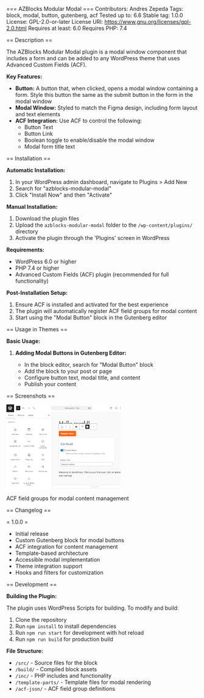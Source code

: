 === AZBlocks Modular Modal ===
Contributors: Andres Zepeda
Tags: block, modal, button, gutenberg, acf
Tested up to: 6.6
Stable tag: 1.0.0
License: GPL-2.0-or-later
License URI: https://www.gnu.org/licenses/gpl-2.0.html
Requires at least: 6.0
Requires PHP: 7.4

== Description ==

The AZBlocks Modular Modal plugin is a modal window component that includes a form and can be added to any WordPress theme that uses Advanced Custom Fields (ACF).

**Key Features:**

-   **Button:** A button that, when clicked, opens a modal window containing a form. Style this button
    the same as the submit button in the form in the modal window
-   **Modal Window:** Styled to match the Figma design, including form layout and text elements
-   **ACF Integration:** Use ACF to control the following:
    -   Button Text
    -   Button Link
    -   Boolean toggle to enable/disable the modal window
    -   Modal form title text

== Installation ==

**Automatic Installation:**

1. In your WordPress admin dashboard, navigate to Plugins > Add New
2. Search for "azblocks-modular-modal"
3. Click "Install Now" and then "Activate"

**Manual Installation:**

1. Download the plugin files
2. Upload the `azblocks-modular-modal` folder to the `/wp-content/plugins/` directory
3. Activate the plugin through the 'Plugins' screen in WordPress

**Requirements:**

-   WordPress 6.0 or higher
-   PHP 7.4 or higher
-   Advanced Custom Fields (ACF) plugin (recommended for full functionality)

**Post-Installation Setup:**

1. Ensure ACF is installed and activated for the best experience
2. The plugin will automatically register ACF field groups for modal content
3. Start using the "Modal Button" block in the Gutenberg editor

== Usage in Themes ==

**Basic Usage:**

1. **Adding Modal Buttons in Gutenberg Editor:**

    - In the block editor, search for "Modal Button" block
    - Add the block to your post or page
    - Configure button text, modal title, and content
    - Publish your content

== Screenshots ==

<div align="left">
  <img src="img/screenshot.png" alt="screen shot: ACF field groups for modal content management" width="300"/>
  <p>ACF field groups for modal content management</p>
</div>

== Changelog ==

= 1.0.0 =

-   Initial release
-   Custom Gutenberg block for modal buttons
-   ACF integration for content management
-   Template-based architecture
-   Accessible modal implementation
-   Theme integration support
-   Hooks and filters for customization

== Development ==

**Building the Plugin:**

The plugin uses WordPress Scripts for building. To modify and build:

1. Clone the repository
2. Run `npm install` to install dependencies
3. Run `npm run start` for development with hot reload
4. Run `npm run build` for production build

**File Structure:**

-   `/src/` - Source files for the block
-   `/build/` - Compiled block assets
-   `/inc/` - PHP includes and functionality
-   `/template-parts/` - Template files for modal rendering
-   `/acf-json/` - ACF field group definitions
